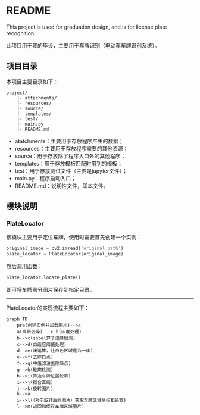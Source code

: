 # README

This project is used for graduation design, and is for license plate recognition.

此项目用于我的毕设，主要用于车牌识别（电动车车牌识别系统）。

## 项目目录

本项目主要目录如下：

```text
project/
	|- attachments/
	|- resources/
	|- source/
	|- templates/
	|- test/
	|- main.py
	|- README.md
```

- atatchments：主要用于存放程序产生的数据；
- resources：主要用于存放程序需要的其他资源；
- source：用于存放除了程序入口外的其他程序；
- templates：用于存放模板匹配时用到的模板；
- test：用于存放测试文件（主要是jupyter文件）；
- main.py：程序启动入口；
- README.md：说明性文件，即本文件。

## 模块说明

### PlateLocator

该模块主要用于定位车牌，使用时需要首先创建一个实例：

```python
original_image = cv2.imread('original_path')
plate_locator = PlateLocator(original_image)
```

然后调用函数：

```python
plate_locator.locate_plate()
```

即可将车牌部分图片保存到指定目录。

---

PlateLocator的实现流程主要如下：

```mermaid
graph TD
	pre(创建实例并加载图片)-->a
	a(高斯去噪) --> b(灰度处理)
	b-->c(sobel算子边缘检测)
	c-->d(自适应阈值处理)
	d-->e(闭运算，让白色区域连为一体)
	e-->f(去除白点)
	f-->g(中值滤波去除噪点)
	g-->h(轮廓检测)
	h-->i(筛选车牌位置轮廓)
	i-->j(拟合直线)
	j-->k(旋转图片)
	k-->a
	i-->l(（对于旋转后的图片）获取车牌区域坐标和长宽)
	l-->m(返回和保存车牌区域图片)
```

